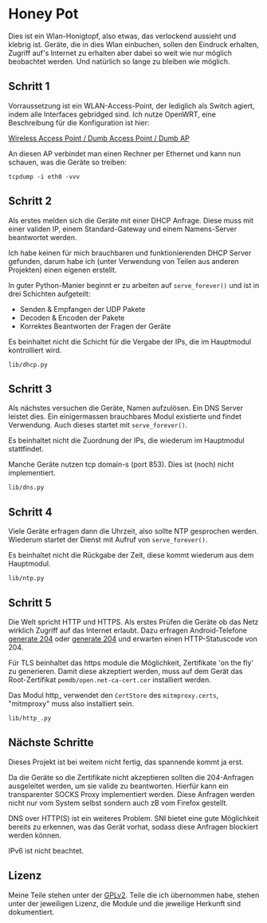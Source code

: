 Honey Pot
==

Dies ist ein Wlan-Honigtopf, also etwas, das verlockend aussieht und klebrig
ist. Geräte, die in dies Wlan einbuchen, sollen den Eindruck erhalten, Zugriff
auf's Internet zu erhalten aber dabei so weit wie nur möglich beobachtet
werden. Und natürlich so lange zu bleiben wie möglich.

Schritt 1
--

Vorraussetzung ist ein WLAN-Access-Point, der lediglich als Switch
agiert, indem alle Interfaces gebridged sind. Ich nutze OpenWRT, eine
Beschreibung für die Konfiguration ist hier:

[Wireless Access Point / Dumb Access Point / Dumb AP](https://openwrt.org/docs/guide-user/network/wifi/dumbap)

An diesen AP verbindet man einen Rechner per Ethernet und kann nun schauen,
was die Geräte so treiben:

```
tcpdump -i eth0 -vvv
```

Schritt 2
--

Als erstes melden sich die Geräte mit einer DHCP Anfrage. Diese muss mit einer
validen IP, einem Standard-Gateway und einem Namens-Server beantwortet werden.

Ich habe keinen für mich brauchbaren und funktionierenden DHCP Server gefunden,
darum habe ich (unter Verwendung von Teilen aus anderen Projekten) einen
eigenen erstellt.

In guter Python-Manier beginnt er zu arbeiten auf `serve_forever()` und ist in
drei Schichten aufgeteilt:

- Senden & Empfangen der UDP Pakete
- Decoden & Encoden der Pakete
- Korrektes Beantworten der Fragen der Geräte

Es beinhaltet nicht die Schicht für die Vergabe der IPs, die im Hauptmodul
kontrolliert wird.

`lib/dhcp.py`

Schritt 3
--

Als nächstes versuchen die Geräte, Namen aufzulösen. Ein DNS Server leistet
dies. Ein einigermassen brauchbares Modul existierte und findet Verwendung. Auch
dieses startet mit `serve_forever()`.

Es beinhaltet nicht die Zuordnung der IPs, die wiederum im Hauptmodul
stattfindet.

Manche Geräte nutzen tcp domain-s (port 853). Dies ist (noch) nicht
implementiert.

`lib/dns.py`

Schritt 4
--

Viele Geräte erfragen dann die Uhrzeit, also sollte NTP gesprochen werden.
Wiederum startet der Dienst mit Aufruf von `serve_forever()`.

Es beinhaltet nicht die Rückgabe der Zeit, diese kommt wiederum aus dem
Hauptmodul.

`lib/ntp.py`

Schritt 5
--

Die Welt spricht HTTP und HTTPS. Als erstes Prüfen die Geräte ob das Netz
wirklich Zugriff auf das Internet erlaubt. Dazu erfragen Android-Telefone
[generate 204](http://connectivitycheck.gstatic.com/generate_204) oder
[generate 204](http://google.com/generate_204) und erwarten einen
HTTP-Statuscode von 204.

Für TLS beinhaltet das https module die Möglichkeit, Zertifikate 'on the fly'
zu generieren. Damit diese akzeptiert werden, muss auf dem Gerät das
Root-Zertifikat `pemdb/open.net-ca-cert.cer` installiert werden.

Das Modul http_ verwendet den `CertStore` des `mitmproxy.certs`, "mitmproxy"
muss also installiert sein.

`lib/http_.py`

Nächste Schritte
--

Dieses Projekt ist bei weitem nicht fertig, das spannende kommt ja erst.

Da die Geräte so die Zertifikate nicht akzeptieren sollten die 204-Anfragen
ausgeleitet werden, um sie valide zu beantworten. Hierfür kann ein
transparenter SOCKS Proxy implementiert werden. Diese Anfragen werden nicht nur
vom System selbst sondern auch zB vom Firefox gestellt.

DNS over HTTP(S) ist ein weiteres Problem. SNI bietet eine gute Möglichkeit
bereits zu erkennen, was das Gerät vorhat, sodass diese Anfragen blockiert
werden können.

IPv6 ist nicht beachtet.

Lizenz
--

Meine Teile stehen unter der [GPLv2](LICENSE). Teile die ich übernommen habe,
stehen unter der jeweiligen Lizenz, die Module und die jeweilige Herkunft sind
dokumentiert.

